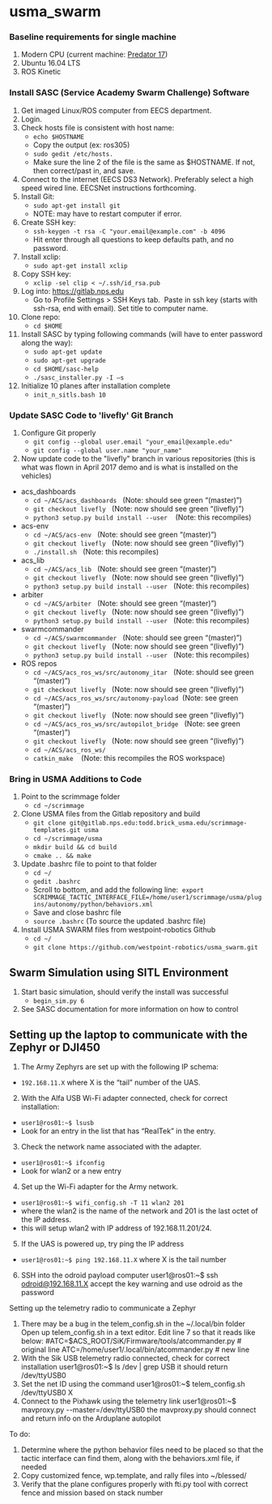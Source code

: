 # usma_swarm

### Baseline requirements for single machine
1. Modern CPU (current machine: [Predator 17](https://us-store.acer.com/predator-17-gaming-laptop-g9-791-79y3))
2. Ubuntu 16.04 LTS
3. ROS Kinetic

### Install SASC (Service Academy Swarm Challenge) Software
1. Get imaged Linux/ROS computer from EECS department.
2. Login.
3. Check hosts file is consistent with host name:
    * `echo $HOSTNAME` 
    * Copy the output (ex: ros305)
    * `sudo gedit /etc/hosts.` 
    * Make sure the line 2 of the file is the same as $HOSTNAME.  If not, then correct/past in, and save.
4. Connect to the internet (EECS DS3 Network).  Preferably select a high speed wired line.  EECSNet instructions forthcoming.
5. Install Git:
    * `sudo apt-get install git`
    * NOTE: may have to restart computer if error.
6. Create SSH key:
    * `ssh-keygen -t rsa -C "your.email@example.com" -b 4096`  
    * Hit enter through all questions to keep defaults path, and no password.
7. Install xclip:
    * `sudo apt-get install xclip`
8. Copy SSH key: 
    * `xclip -sel clip < ~/.ssh/id_rsa.pub`
9. Log into: https://gitlab.nps.edu
    * Go to Profile Settings > SSH Keys tab.  Paste in ssh key (starts with ssh-rsa, end with email). Set title to computer name.
10. Clone repo:
    * `cd $HOME`
11. Install SASC by typing following commands (will have to enter password along the way): 
    * `sudo apt-get update`
    * `sudo apt-get upgrade`
    * `cd $HOME/sasc-help`
    * `./sasc_installer.py -I –s`
12. Initialize 10 planes after installation complete    
    * `init_n_sitls.bash 10`

### Update SASC Code to 'livefly' Git Branch
1. Configure Git properly    
    * `git config --global user.email "your_email@example.edu"`    
    * `git config --global user.name "your_name"`
2. Now update code to the "livefly" branch in various repositories (this is what was flown in April 2017 demo and is what is installed on the vehicles)    
  - acs_dashboards    
    * `cd ~/ACS/acs_dashboards`   (Note: should see green “(master)”)  
    * `git checkout livefly`   (Note: now should see green “(livefly)”) 
    * `python3 setup.py build install --user`    (Note: this recompiles)
  - acs-env
    * `cd ~/ACS/acs-env`   (Note: should see green “(master)”)
    * `git checkout livefly`   (Note: now should see green “(livefly)”)    
    * `./install.sh`   (Note: this recompiles)    
  - acs_lib    
    * `cd ~/ACS/acs_lib`   (Note: should see green “(master)”)
    * `git checkout livefly`   (Note: now should see green “(livefly)”)
    * `python3 setup.py build install --user`   (Note: this recompiles)
  - arbiter    
    * `cd ~/ACS/arbiter`   (Note: should see green “(master)”)
    * `git checkout livefly`   (Note: now should see green “(livefly)”)    
    * `python3 setup.py build install --user`   (Note: this recompiles)
  - swarmcommander
    * `cd ~/ACS/swarmcommander`   (Note: should see green “(master)”)    
    * `git checkout livefly`   (Note: now should see green “(livefly)”)
    * `python3 setup.py build install --user`   (Note: this recompiles)
  - ROS repos    
    * `cd ~/ACS/acs_ros_ws/src/autonomy_itar`   (Note: should see green “(master)”)    
    * `git checkout livefly`   (Note: now should see green “(livefly)”)    
    * `cd ~/ACS/acs_ros_ws/src/autonomy-payload`  (Note: see green “(master)”)    
    * `git checkout livefly`   (Note: now should see green “(livefly)”)    
    * `cd ~/ACS/acs_ros_ws/src/autopilot_bridge`   (Note: see green “(master)”)    
    * `git checkout livefly`   (Note: now should see green “(livefly)”)    
    * `cd ~/ACS/acs_ros_ws/`
    * `catkin_make`    (Note: this recompiles the ROS workspace)

### Bring in USMA Additions to Code
1. Point to the scrimmage folder
    * `cd ~/scrimmage`
2. Clone USMA files from the Gitlab repository and build
    * `git clone git@gitlab.nps.edu:todd.brick_usma.edu/scrimmage-templates.git usma`
    * `cd ~/scrimmage/usma`
    * `mkdir build && cd build`
    * `cmake .. && make`
3. Update .bashrc file to point to that folder  
    * `cd ~/`  
    * `gedit .bashrc`  
    * Scroll to bottom, and add the following line:  
      `export SCRIMMAGE_TACTIC_INTERFACE_FILE=/home/user1/scrimmage/usma/plugins/autonomy/python/behaviors.xml`
    * Save and close bashrc file  
    * `source .bashrc` (To source the updated .bashrc file)
4. Install USMA SWARM files from westpoint-robotics Github
    * `cd ~/`  
    * `git clone https://github.com/westpoint-robotics/usma_swarm.git` 
    
## Swarm Simulation using SITL Environment
1. Start basic simulation, should verify the install was successful  
    * `begin_sim.py 6`
2. See SASC documentation for more information on how to control


## Setting up the laptop to communicate with the Zephyr or DJI450

1. The Army Zephyrs are set up with the following IP schema: 
 - `192.168.11.X` where X is the “tail” number of the UAS.

2. With the Alfa USB Wi-Fi adapter connected, check for correct installation:
 - `user1@ros01:~$ lsusb`
 - Look for an entry in the list that has “RealTek” in the entry.

3. Check the network name associated with the adapter.
 - `user1@ros01:~$ ifconfig`
 - Look for wlan2 or a new entry

4. Set up the Wi-Fi adapter for the Army network.
 - `user1@ros01:~$ wifi_config.sh -T 11 wlan2 201`
 - where the wlan2 is the name of the network and 201 is the last octet of the IP address.
 - this will setup wlan2 with IP address of 192.168.11.201/24.

5. If the UAS is powered up, try ping the IP address
 - `user1@ros01:~$ ping 192.168.11.X` where X is the tail number

6. SSH into the odroid payload computer
	user1@ros01:~$ ssh odroid@192.168.11.X
  accept the key warning and use odroid as the password


Setting up the telemetry radio to communicate a Zephyr

1.  There may be a bug in the telem_config.sh in the ~/.local/bin folder
     Open up telem_config.sh in a text editor.
     Edit line 7 so that it reads like below:
     #ATC=$ACS_ROOT/SiK/Firmware/tools/atcommander.py # original line
  ATC=/home/user1/.local/bin/atcommander.py	# new line
2.  With the Sik USB telemetry radio connected, check for correct installation
	user1@ros01:~$ ls /dev | grep USB
  it should return /dev/ttyUSB0
3.  Set the net ID using the command
	user1@ros01:~$ telem_config.sh /dev/ttyUSB0 X
4.  Connect to the Pixhawk using the telemetry link
	user1@ros01:~$ mavproxy.py --master=/dev/ttyUSB0
  the mavproxy.py should connect and return info on the Arduplane autopilot


To do:
1.  Determine where the python behavior files need to be placed so that the tactic interface can find them, along with the behaviors.xml file, if needed
2.  Copy customized fence, wp.template, and rally files into ~/blessed/
3.  Verify that the plane configures properly with fti.py tool with correct fence and mission based on stack number

